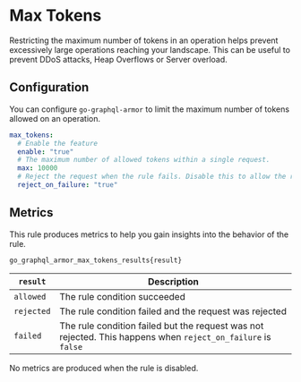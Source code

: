 # Max Tokens

Restricting the maximum number of tokens in an operation helps prevent excessively large operations reaching your landscape.
This can be useful to prevent DDoS attacks, Heap Overflows or Server overload.

<!-- TOC -->

## Configuration

You can configure `go-graphql-armor` to limit the maximum number of tokens allowed on an operation.

```yaml
max_tokens:
  # Enable the feature
  enable: "true"
  # The maximum number of allowed tokens within a single request.
  max: 10000
  # Reject the request when the rule fails. Disable this to allow the request regardless of token count.
  reject_on_failure: "true"
```

## Metrics

This rule produces metrics to help you gain insights into the behavior of the rule.

```
go_graphql_armor_max_tokens_results{result}
```


| `result`  | Description                                                                                                  |
|---------|--------------------------------------------------------------------------------------------------------------|
| `allowed` | The rule condition succeeded                                                                                 |
| `rejected` | The rule condition failed and the request was rejected                                                       |
| `failed` | The rule condition failed but the request was not rejected. This happens when `reject_on_failure` is `false` |

No metrics are produced when the rule is disabled.